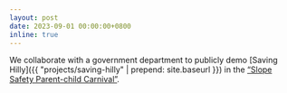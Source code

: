 ```yaml
---
layout: post
date: 2023-09-01 00:00:00+0800
inline: true
---
```


We collaborate with a government department to publicly demo [Saving Hilly]({{ "projects/saving-hilly" | prepend: site.baseurl }}) in the [“Slope Safety Parent-child Carnival”](https://www.cedd.gov.hk/eng/events-publicity/events-and-others/index-id-370.html).